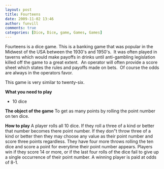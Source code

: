 ```yaml
---
layout: post
title: Fourteens
date: 2009-11-02 13:46
author: funvill
comments: true
categories: [Dice, Dice, game, Games, Games]
---
```

Fourteens is a dice game.
This is a banking game that was popular in the Midwest of the USA between the 1930's and 1950's.  It was often played in taverns which would make payoffs in drinks until anti-gambling legislation killed off the game to a great extent.  An operator will often provide a score sheet which states the rules and payoffs made on bets.  Of course the odds are always in the operators favor.

This game is very similar to twenty-six.

<strong>What you need to play</strong>
<ul>
	<li>10 dice</li>
</ul>
<strong>The object of the game</strong>
To get as many points by rolling the point number on ten dice.

<strong>How to play</strong>
A player rolls all 10 dice. If they roll a three of a kind or better that number becomes there point number.
If they don&quot;t throw three of a kind or better then they may choose any value as their point number and score three points regardless.
They have four more throws rolling the ten dice and score a point for everytime their point number appears.
Players win if they score 14 or more, or if the last four rolls of the dice fail to give up a single occurrence of their point number.
A winning player is paid at odds of 8-1.
